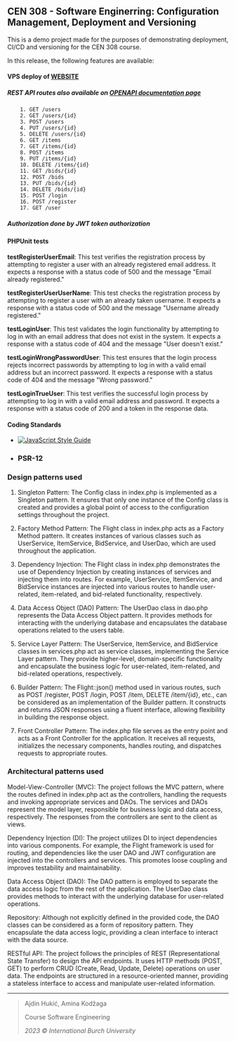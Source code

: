 ## CEN 308 - Software Enginerring: Configuration Management, Deployment and Versioning

This is a demo project made for the purposes of demonstrating deployment, CI/CD and versioning for the CEN 308 course.

In this release, the following features are available:
####  VPS deploy of [WEBSITE](https://keytrackedu.com/auctions-ba/ "WEBSITE") 
##### REST API routes also available on [OPENAPI documentation page](https://keytrackedu.com/auctions-ba/rest/docs/ "OPENAPI")
		1. GET /users
		2. GET /users/{id}
		3. POST /users
		4. PUT /users/{id}
		5. DELETE /users/{id}
		6. GET /items
		7. GET /items/{id}
		8. POST /items
		9. PUT /items/{id}
		10. DELETE /items/{id}
		11. GET /bids/{id}
		12. POST /bids
		13. PUT /bids/{id}
		14. DELETE /bids/{id}
		15. POST /login
		16. POST /register
		17. GET /user
##### Authorization done by JWT token authorization
#### PHPUnit tests
**testRegisterUserEmail**: This test verifies the registration process by attempting to register a user with an already registered email address. It expects a response with a status code of 500 and the message "Email already registered."

**testRegisterUserUserName**: This test checks the registration process by attempting to register a user with an already taken username. It expects a response with a status code of 500 and the message "Username already registered."

**testLoginUser**: This test validates the login functionality by attempting to log in with an email address that does not exist in the system. It expects a response with a status code of 404 and the message "User doesn't exist."

**testLoginWrongPasswordUser**: This test ensures that the login process rejects incorrect passwords by attempting to log in with a valid email address but an incorrect password. It expects a response with a status code of 404 and the message "Wrong password."

**testLoginTrueUser**: This test verifies the successful login process by attempting to log in with a valid email address and password. It expects a response with a status code of 200 and a token in the response data.

#### Coding Standards
- [![JavaScript Style Guide](https://cdn.rawgit.com/standard/standard/master/badge.svg)](https://github.com/standard/standard)
- ### PSR-12

### Design patterns used
1. Singleton Pattern: The Config class in index.php is implemented as a Singleton pattern. It ensures that only one instance of the Config class is created and provides a global point of access to the configuration settings throughout the project.

3. Factory Method Pattern: The Flight class in index.php acts as a Factory Method pattern. It creates instances of various classes such as UserService, ItemService, BidService, and UserDao, which are used throughout the application.

5. Dependency Injection: The Flight class in index.php demonstrates the use of Dependency Injection by creating instances of services and injecting them into routes. For example, UserService, ItemService, and BidService instances are injected into various routes to handle user-related, item-related, and bid-related functionality, respectively.

7. Data Access Object (DAO) Pattern: The UserDao class in dao.php represents the Data Access Object pattern. It provides methods for interacting with the underlying database and encapsulates the database operations related to the users table.

9. Service Layer Pattern: The UserService, ItemService, and BidService classes in services.php act as service classes, implementing the Service Layer pattern. They provide higher-level, domain-specific functionality and encapsulate the business logic for user-related, item-related, and bid-related operations, respectively.

11. Builder Pattern: The Flight::json() method used in various routes, such as POST /register, POST /login, POST /item, DELETE /item/{id}, etc., can be considered as an implementation of the Builder pattern. It constructs and returns JSON responses using a fluent interface, allowing flexibility in building the response object.

13. Front Controller Pattern: The index.php file serves as the entry point and acts as a Front Controller for the application. It receives all requests, initializes the necessary components, handles routing, and dispatches requests to appropriate routes.
### Architectural patterns used
Model-View-Controller (MVC): The project follows the MVC pattern, where the routes defined in index.php act as the controllers, handling the requests and invoking appropriate services and DAOs. The services and DAOs represent the model layer, responsible for business logic and data access, respectively. The responses from the controllers are sent to the client as views.

Dependency Injection (DI): The project utilizes DI to inject dependencies into various components. For example, the Flight framework is used for routing, and dependencies like the user DAO and JWT configuration are injected into the controllers and services. This promotes loose coupling and improves testability and maintainability.

Data Access Object (DAO): The DAO pattern is employed to separate the data access logic from the rest of the application. The UserDao class provides methods to interact with the underlying database for user-related operations.

Repository: Although not explicitly defined in the provided code, the DAO classes can be considered as a form of repository pattern. They encapsulate the data access logic, providing a clean interface to interact with the data source.

RESTful API: The project follows the principles of REST (Representational State Transfer) to design the API endpoints. It uses HTTP methods (POST, GET) to perform CRUD (Create, Read, Update, Delete) operations on user data. The endpoints are structured in a resource-oriented manner, providing a stateless interface to access and manipulate user-related information.

---
> Ajdin Hukić, Amina Kodžaga 
> 
> Course Software Engineering
> 
> *2023 © International Burch University*
